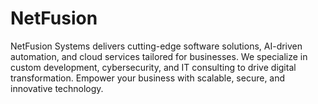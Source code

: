 # NetFusion
NetFusion Systems delivers cutting-edge software solutions, AI-driven automation, and cloud services tailored for businesses. We specialize in custom development, cybersecurity, and IT consulting to drive digital transformation. Empower your business with scalable, secure, and innovative technology.
